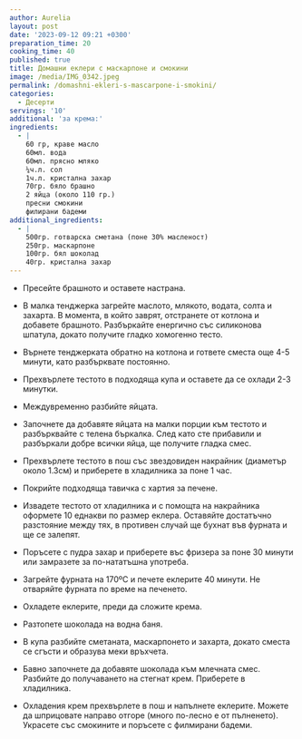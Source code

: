 ```yaml
---
author: Aurelia
layout: post
date: '2023-09-12 09:21 +0300'
preparation_time: 20
cooking_time: 40
published: true
title: Домашни еклери с маскарпоне и смокини
image: /media/IMG_0342.jpeg
permalink: /domashni-ekleri-s-mascarpone-i-smokini/
categories:
  - Десерти
servings: '10'
additional: 'за крема:'
ingredients:
  - |
    60 гр, краве масло
    60мл. вода
    60мл. прясно мляко
    ¼ч.л. сол
    1ч.л. кристална захар
    70гр. бяло брашно
    2 яйца (около 110 гр.)
    пресни смокини
    филирани бадеми
additional_ingredients:
  - |
    500гр. готварска сметана (поне 30% масленост)
    250гр. маскарпоне
    100гр. бял шоколад 
    40гр. кристална захар
---
```

- Пресейте брашното и оставете настрана.
- В малка тенджерка загрейте маслото, млякото, водата, солта и захарта. В момента, в който заврят, отстранете от котлона и добавете брашното. Разбъркайте енергично със силиконова шпатула, докато получите гладко хомогенно тесто.
- Върнете тенджерката обратно на котлона и гответе сместа още 4-5 минути, като разбърквате постоянно.
- Прехвърлете тестото в подходяща купа и оставете да се охлади 2-3 минутки.
- Междувременно разбийте яйцата.
- Започнете да добавяте яйцата на малки порции към тестото и разбърквайте с телена бъркалка. След като сте прибавили и разбъркали добре всички яйца, ще получите гладка смес.
- Прехвърлете тестото в пош със звездовиден накрайник (диаметър около 1.3см) и приберете в хладилника за поне 1 час. 
- Покрийте подходяща тавичка с хартия за печене.
- Извадете тестото от хладилника и с помощта на накрайника оформете 10 еднакви по размер еклера. Оставяйте достатъчно разстояние между тях, в противен случай ще бухнат във фурната и ще се залепят.
- Поръсете с пудра захар и приберете въс фризера за поне 30 минути или замразете за по-нататъшна употреба.
- Загрейте фурната на 170ºС и печете еклерите 40 минути. Не отваряйте фурната по време на печенето.
- Охладете еклерите, преди да сложите крема.

- Разтопете шоколада на водна баня.
- В купа разбийте сметаната, маскарпонето и захарта, докато сместа се сгъсти и образува меки връхчета. 
- Бавно започнете да добавяте шоколада към млечната смес. Разбийте до получаването на стегнат крем. Приберете в хладилника.

- Охладения крем прехвърлете в пош и напълнете еклерите. Можете да шприцовате направо отгоре (много по-лесно е от пълненето). Украсете със смокините и поръсете с филмирани бадеми.

